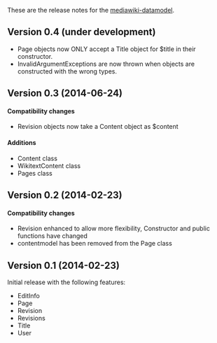 These are the release notes for the [mediawiki-datamodel](README.md).

## Version 0.4 (under development)

* Page objects now ONLY accept a Title object for $title in their constructor.
* InvalidArgumentExceptions are now thrown when objects are constructed with the wrong types.


## Version 0.3 (2014-06-24)

#### Compatibility  changes

* Revision objects now take a Content object as $content

#### Additions

* Content class
* WikitextContent class
* Pages class


## Version 0.2 (2014-02-23)

#### Compatibility  changes

* Revision enhanced to allow more flexibility, Constructor and public functions have changed
* contentmodel has been removed from the Page class


## Version 0.1 (2014-02-23)

Initial release with the following features:

* EditInfo
* Page
* Revision
* Revisions
* Title
* User